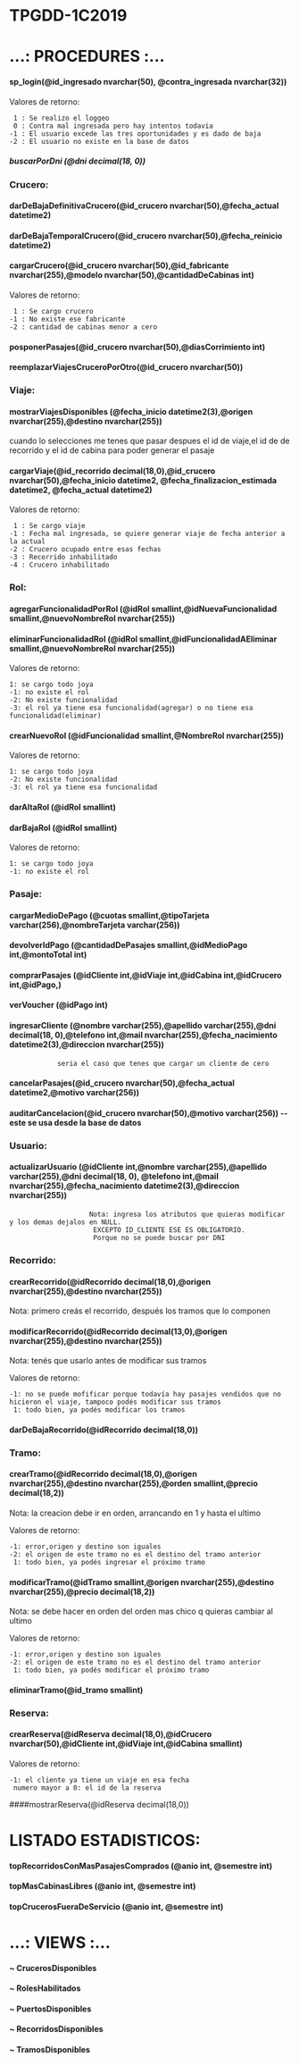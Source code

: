 # TPGDD-1C2019
# ...: PROCEDURES :...

#### sp_login(@id_ingresado nvarchar(50), @contra_ingresada nvarchar(32))

  Valores de retorno:
  
     1 : Se realizo el loggeo
     0 : Contra mal ingresada pero hay intentos todavia
    -1 : El usuario excede las tres oportunidades y es dado de baja
    -2 : El usuario no existe en la base de datos

##### buscarPorDni (@dni decimal(18, 0))

### Crucero:

#### darDeBajaDefinitivaCrucero(@id_crucero nvarchar(50),@fecha_actual datetime2)
#### darDeBajaTemporalCrucero(@id_crucero nvarchar(50),@fecha_reinicio datetime2)
#### cargarCrucero(@id_crucero nvarchar(50),@id_fabricante nvarchar(255),@modelo nvarchar(50),@cantidadDeCabinas int)

  Valores de retorno:
  
     1 : Se cargo crucero
    -1 : No existe ese fabricante
    -2 : cantidad de cabinas menor a cero

#### posponerPasajes(@id_crucero nvarchar(50),@diasCorrimiento int)

#### reemplazarViajesCruceroPorOtro(@id_crucero nvarchar(50))

### Viaje:

#### mostrarViajesDisponibles (@fecha_inicio datetime2(3),@origen nvarchar(255),@destino nvarchar(255)) 
cuando lo selecciones me tenes que pasar despues el id de viaje,el id de de recorrido y el id de cabina para poder generar el pasaje
#### cargarViaje(@id_recorrido decimal(18,0),@id_crucero nvarchar(50),@fecha_inicio datetime2, @fecha_finalizacion_estimada datetime2, @fecha_actual datetime2)

  Valores de retorno:
  
     1 : Se cargo viaje
    -1 : Fecha mal ingresada, se quiere generar viaje de fecha anterior a la actual
    -2 : Crucero ocupado entre esas fechas
    -3 : Recorrido inhabilitado
    -4 : Crucero inhabilitado

### Rol:

#### agregarFuncionalidadPorRol (@idRol smallint,@idNuevaFuncionalidad smallint,@nuevoNombreRol nvarchar(255))
#### eliminarFuncionalidadRol (@idRol smallint,@idFuncionalidadAEliminar smallint,@nuevoNombreRol nvarchar(255))

  Valores de retorno:

    1: se cargo todo joya
    -1: no existe el rol
    -2: No existe funcionalidad
    -3: el rol ya tiene esa funcionalidad(agregar) o no tiene esa funcionalidad(eliminar)

#### crearNuevoRol (@idFuncionalidad smallint,@NombreRol nvarchar(255))

  Valores de retorno:

    1: se cargo todo joya
    -2: No existe funcionalidad
    -3: el rol ya tiene esa funcionalidad
#### darAltaRol (@idRol smallint)
#### darBajaRol (@idRol smallint)

   Valores de retorno:

    1: se cargo todo joya
    -1: no existe el rol

### Pasaje:

#### cargarMedioDePago (@cuotas smallint,@tipoTarjeta varchar(256),@nombreTarjeta varchar(256))

#### devolverIdPago (@cantidadDePasajes smallint,@idMedioPago int,@montoTotal int)

#### comprarPasajes (@idCliente int,@idViaje int,@idCabina int,@idCrucero int,@idPago,)

#### verVoucher (@idPago int)

#### ingresarCliente (@nombre varchar(255),@apellido varchar(255),@dni decimal(18, 0),@telefono int,@mail nvarchar(255),@fecha_nacimiento datetime2(3),@direccion nvarchar(255))
                seria el caso que tenes que cargar un cliente de cero
#### cancelarPasajes(@id_crucero nvarchar(50),@fecha_actual datetime2,@motivo varchar(256))

#### auditarCancelacion(@id_crucero nvarchar(50),@motivo varchar(256)) -- este se usa desde la base de datos

### Usuario:
#### actualizarUsuario (@idCliente int,@nombre varchar(255),@apellido varchar(255),@dni decimal(18, 0),	@telefono int,@mail nvarchar(255),@fecha_nacimiento datetime2(3),@direccion nvarchar(255)) 
                        Nota: ingresa los atributos que quieras modificar y los demas dejalos en NULL.
                         EXCEPTO ID_CLIENTE ESE ES OBLIGATORIO.
                         Porque no se puede buscar por DNI
        
### Recorrido:

#### crearRecorrido(@idRecorrido decimal(18,0),@origen nvarchar(255),@destino nvarchar(255))

Nota: primero creás el recorrido, después los tramos que lo componen

#### modificarRecorrido(@idRecorrido decimal(13,0),@origen nvarchar(255),@destino nvarchar(255))
Nota: tenés que usarlo antes de modificar sus tramos

  Valores de retorno:
  
    -1: no se puede mofificar porque todavía hay pasajes vendidos que no hicieron el viaje, tampoco podés modificar sus tramos
     1: todo bien, ya podés modificar los tramos

#### darDeBajaRecorrido(@idRecorrido decimal(18,0))

### Tramo:

#### crearTramo(@idRecorrido decimal(18,0),@origen nvarchar(255),@destino nvarchar(255),@orden smallint,@precio decimal(18,2))
Nota: la creacion debe ir en orden, arrancando en 1 y hasta el ultimo

  Valores de retorno:
  
    -1: error,origen y destino son iguales
    -2: el origen de este tramo no es el destino del tramo anterior
     1: todo bien, ya podés ingresar el próximo tramo

#### modificarTramo(@idTramo smallint,@origen nvarchar(255),@destino nvarchar(255),@precio decimal(18,2))
Nota: se debe hacer en orden del orden mas chico q quieras cambiar al ultimo

  Valores de retorno:
  
    -1: error,origen y destino son iguales
    -2: el origen de este tramo no es el destino del tramo anterior
     1: todo bien, ya podés modificar el próximo tramo

#### eliminarTramo(@id_tramo smallint)

### Reserva:

#### crearReserva(@idReserva decimal(18,0),@idCrucero nvarchar(50),@idCliente int,@idViaje int,@idCabina smallint)

  Valores de retorno:
  
    -1: el cliente ya tiene un viaje en esa fecha
     numero mayor a 0: el id de la reserva

####mostrarReserva(@idReserva decimal(18,0))

# LISTADO ESTADISTICOS:

#### topRecorridosConMasPasajesComprados (@anio int, @semestre int)
#### topMasCabinasLibres (@anio int, @semestre int)
#### topCrucerosFueraDeServicio (@anio int, @semestre int)

# ...: VIEWS :...


#### ~ CrucerosDisponibles
#### ~ RolesHabilitados
#### ~ PuertosDisponibles
#### ~ RecorridosDisponibles
#### ~ TramosDisponibles

